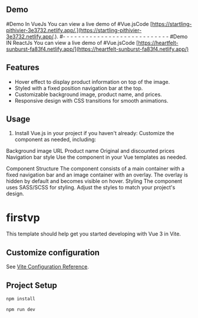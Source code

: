 ## Demo

#Demo In VueJs
You can view a live demo of #Vue.jsCode [https://startling-pithivier-3e3732.netlify.app/.](https://startling-pithivier-3e3732.netlify.app/.).
#- - - - - - - - - - - - - - - - - - - - - - - - - - - -
#Demo IN ReactJs
You can view a live demo of #Vue.jsCode [https://heartfelt-sunburst-fa83f4.netlify.app/](https://heartfelt-sunburst-fa83f4.netlify.app/)

## Features

- Hover effect to display product information on top of the image.
- Styled with a fixed position navigation bar at the top.
- Customizable background image, product name, and prices.
- Responsive design with CSS transitions for smooth animations.

## Usage

1. Install Vue.js in your project if you haven't already:
   Customize the component as needed, including:

Background image URL
Product name
Original and discounted prices
Navigation bar style
Use the component in your Vue templates as needed.

Component Structure
The component consists of a main container with a fixed navigation bar and an image container with an overlay.
The overlay is hidden by default and becomes visible on hover.
Styling
The component uses SASS/SCSS for styling.
Adjust the styles to match your project's design.

# firstvp

This template should help get you started developing with Vue 3 in Vite.

## Customize configuration

See [Vite Configuration Reference](https://vitejs.dev/config/).

## Project Setup

```sh
npm install
```

```sh
npm run dev
```

